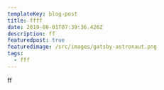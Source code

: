 ```yaml
---
templateKey: blog-post
title: ffff
date: 2019-09-01T07:39:36.426Z
description: ff
featuredpost: true
featuredimage: /src/images/gatsby-astronaut.png
tags:
  - fff
---
```

ff
